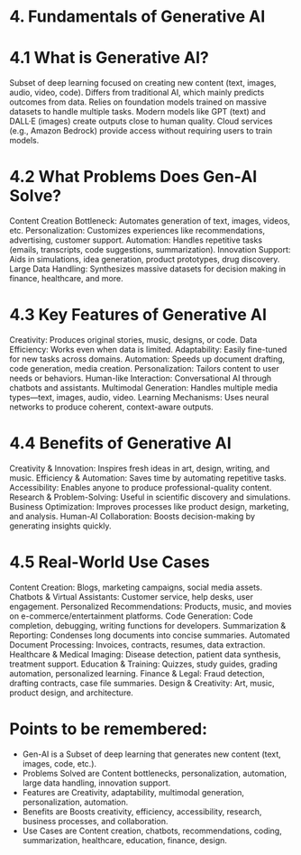 # 4. Fundamentals of Generative AI 
# 4.1 What is Generative AI?
Subset of deep learning focused on creating new content (text, images, audio, video, code).
Differs from traditional AI, which mainly predicts outcomes from data.
Relies on foundation models trained on massive datasets to handle multiple tasks.
Modern models like GPT (text) and DALL·E (images) create outputs close to human quality.
Cloud services (e.g., Amazon Bedrock) provide access without requiring users to train models.
# 4.2 What Problems Does Gen-AI Solve?
Content Creation Bottleneck: Automates generation of text, images, videos, etc.
Personalization: Customizes experiences like recommendations, advertising, customer support.
Automation: Handles repetitive tasks (emails, transcripts, code suggestions, summarization).
Innovation Support: Aids in simulations, idea generation, product prototypes, drug discovery.
Large Data Handling: Synthesizes massive datasets for decision making in finance, healthcare, and more.
# 4.3 Key Features of Generative AI
Creativity: Produces original stories, music, designs, or code.
Data Efficiency: Works even when data is limited.
Adaptability: Easily fine-tuned for new tasks across domains.
Automation: Speeds up document drafting, code generation, media creation.
Personalization: Tailors content to user needs or behaviors.
Human-like Interaction: Conversational AI through chatbots and assistants.
Multimodal Generation: Handles multiple media types—text, images, audio, video.
Learning Mechanisms: Uses neural networks to produce coherent, context-aware outputs.
# 4.4 Benefits of Generative AI
Creativity & Innovation: Inspires fresh ideas in art, design, writing, and music.
Efficiency & Automation: Saves time by automating repetitive tasks.
Accessibility: Enables anyone to produce professional-quality content.
Research & Problem-Solving: Useful in scientific discovery and simulations.
Business Optimization: Improves processes like product design, marketing, and analysis.
Human-AI Collaboration: Boosts decision-making by generating insights quickly.
# 4.5 Real-World Use Cases
Content Creation: Blogs, marketing campaigns, social media assets.
Chatbots & Virtual Assistants: Customer service, help desks, user engagement.
Personalized Recommendations: Products, music, and movies on e-commerce/entertainment platforms.
Code Generation: Code completion, debugging, writing functions for developers.
Summarization & Reporting: Condenses long documents into concise summaries.
Automated Document Processing: Invoices, contracts, resumes, data extraction.
Healthcare & Medical Imaging: Disease detection, patient data synthesis, treatment support.
Education & Training: Quizzes, study guides, grading automation, personalized learning.
Finance & Legal: Fraud detection, drafting contracts, case file summaries.
Design & Creativity: Art, music, product design, and architecture.
# Points to be remembered:
- Gen-AI is a Subset of deep learning that generates new content (text, images, code, etc.).
- Problems Solved are Content bottlenecks, personalization, automation, large data handling, innovation support.
- Features  are  Creativity, adaptability, multimodal generation, personalization, automation.
- Benefits are Boosts creativity, efficiency, accessibility, research, business processes, and collaboration.
- Use Cases are  Content creation, chatbots, recommendations, coding, summarization, healthcare, education, finance, design.

